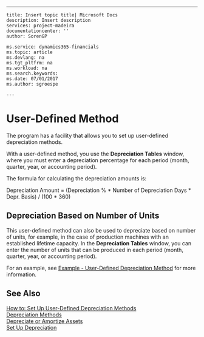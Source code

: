 ---
    title: Insert topic title| Microsoft Docs
    description: Insert description
    services: project-madeira
    documentationcenter: ''
    author: SorenGP

    ms.service: dynamics365-financials
    ms.topic: article
    ms.devlang: na
    ms.tgt_pltfrm: na
    ms.workload: na
    ms.search.keywords:
    ms.date: 07/01/2017
    ms.author: sgroespe

    ---
# User-Defined Method
The program has a facility that allows you to set up user-defined depreciation methods.  
  
 With a user-defined method, you use the **Depreciation Tables** window, where you must enter a depreciation percentage for each period \(month, quarter, year, or accounting period\).  
  
 The formula for calculating the depreciation amounts is:  
  
 Depreciation Amount \= \(Depreciation % \* Number of Depreciation Days \* Depr. Basis\) \/ \(100 \* 360\)  
  
## Depreciation Based on Number of Units  
 This user-defined method can also be used to depreciate based on number of units, for example, in the case of production machines with an established lifetime capacity. In the **Depreciation Tables** window, you can enter the number of units that can be produced in each period \(month, quarter, year, or accounting period\).  
  
 For an example, see [Example - User-Defined Depreciation Method](../example-user-defined-depreciation-method.md) for more information.  
  
## See Also  
 [How to: Set Up User-Defined Depreciation Methods](../how-to-set-up-user-defined-depreciation-methods.md)   
 [Depreciation Methods](../depreciation-methods.md)   
 [Depreciate or Amortize Assets](../depreciate-or-amortize-assets.md)   
 [Set Up Depreciation](../set-up-depreciation.md)